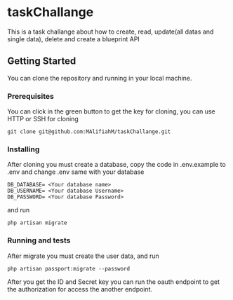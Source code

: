 # taskChallange

This is a task challange about how to create, read, update(all datas and single data), delete and create a blueprint API

## Getting Started

You can clone the repository and running in your local machine.

### Prerequisites

You can click in the green button to get the key for cloning, you can use HTTP or SSH for cloning
```
git clone git@github.com:MAlifiahM/taskChallange.git
```

### Installing

After cloning you must create a database, copy the code in .env.example to .env and change .env same with your database

```
DB_DATABASE= <Your database name>
DB_USERNAME= <Your database Username>
DB_PASSWORD= <Your database Password>
```
and run 

```
php artisan migrate
```

### Running and tests

After migrate you must create the user data, and run

```
php artisan passport:migrate --password
```

After you get the ID and Secret key you can run the oauth endpoint to get the authorization for access the another endpoint.

